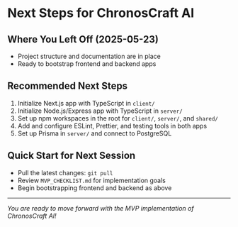 # Next Steps for ChronosCraft AI

## Where You Left Off (2025-05-23)

- Project structure and documentation are in place
- Ready to bootstrap frontend and backend apps

## Recommended Next Steps

1. Initialize Next.js app with TypeScript in `client/`
2. Initialize Node.js/Express app with TypeScript in `server/`
3. Set up npm workspaces in the root for `client/`, `server/`, and `shared/`
4. Add and configure ESLint, Prettier, and testing tools in both apps
5. Set up Prisma in `server/` and connect to PostgreSQL

## Quick Start for Next Session

- Pull the latest changes: `git pull`
- Review `MVP_CHECKLIST.md` for implementation goals
- Begin bootstrapping frontend and backend as above

---

_You are ready to move forward with the MVP implementation of ChronosCraft AI!_
